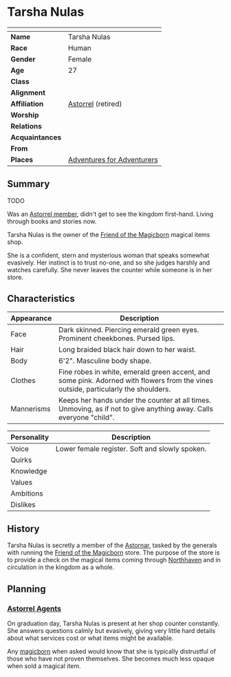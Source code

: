 # Tarsha Nulas

| []() | |
| --- | --- |
| **Name** | Tarsha Nulas |
| **Race** | Human |
| **Gender** | Female |
| **Age** | 27 |
| **Class** | |
| **Alignment** | |
| **Affiliation** | [Astorrel](../civilisations/kingdom-of-astor/organisations/astorrel/README.md) (retired) |
| **Worship** | |
| **Relations** | |
| **Acquaintances** | |
| **From** | |
| **Places** | [Adventures for Adventurers](../places/buildings/shops/adventures-for-adventurers.md) |

## Summary

TODO

Was an [Astorrel member](../civilisations/kingdom-of-astor/organisations/astorrel/ranks/1-member.md), didn't get to see the kingdom first-hand. Living through books and stories now.

Tarsha Nulas is the owner of the [Friend of the Magicborn](../places/buildings/shops/friend-of-the-magicborn.md) magical items shop.

She is a confident, stern and mysterious woman that speaks somewhat evasively. Her instinct is to trust no-one, and so she judges harshly and watches carefully. She never leaves the counter while someone is in her store.

## Characteristics

| Appearance | Description |
| --- | --- |
| Face | Dark skinned. Piercing emerald green eyes. Prominent cheekbones. Pursed lips. |
| Hair | Long braided black hair down to her waist. |
| Body | 6'2". Masculine body shape. |
| Clothes | Fine robes in white, emerald green accent, and some pink. Adorned with flowers from the vines outside, particularly the shoulders. |
| Mannerisms | Keeps her hands under the counter at all times. Unmoving, as if not to give anything away. Calls everyone "child". |

| Personality | Description |
| --- | --- |
| Voice | Lower female register. Soft and slowly spoken. |
| Quirks | |
| Knowledge | |
| Values | |
| Ambitions | |
| Dislikes | |

## History

Tarsha Nulas is secretly a member of the [Astornar](../civilisations/kingdom-of-astor/organisations/astornar.md), tasked by the generals with running the [Friend of the Magicborn](../places/buildings/shops/friend-of-the-magicborn.md) store. The purpose of the store is to provide a check on the magical items coming through [Northhaven](../places/cities/northhaven.md) and in circulation in the kingdom as a whole.

## Planning

### [Astorrel Agents](../../campaigns/astorrel-agents/README.md)

On graduation day, Tarsha Nulas is present at her shop counter constantly. She answers questions calmly but evasively, giving very little hard details about what services cost or what items might be available.

Any [magicborn](../civilisations/kingdom-of-astor/magicborn.md) when asked would know that she is typically distrustful of those who have not proven themselves. She becomes much less opaque when sold a magical item.

